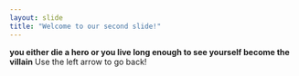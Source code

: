 ```yaml
---
layout: slide
title: "Welcome to our second slide!"
---
```

**you either die a hero or you live long enough to see yourself become the villain**
Use the left arrow to go back!
